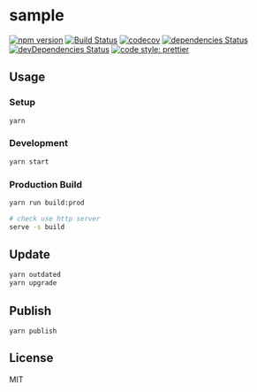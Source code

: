 # sample

[![npm version](https://badgen.net/npm/v/sample)](https://npm.im/sample)
[![Build Status](https://travis-ci.com/.svg?branch=master)](https://travis-ci.com/)
[![codecov](https://codecov.io/gh//branch/master/graph/badge.svg)](https://codecov.io/gh/)
[![dependencies Status](https://david-dm.org//status.svg)](https://david-dm.org/)
[![devDependencies Status](https://david-dm.org//dev-status.svg)](https://david-dm.org/?type=dev)
[![code style: prettier](https://img.shields.io/badge/code_style-prettier-ff69b4.svg?style=flat-square)](https://github.com/prettier/prettier)

## Usage

### Setup

```sh
yarn
```

### Development

```sh
yarn start
```

### Production Build

```sh
yarn run build:prod

# check use http server
serve -s build
```

## Update

```sh
yarn outdated
yarn upgrade
```

## Publish

```
yarn publish
```

## License

MIT

